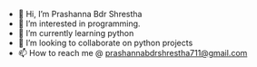 - 👋 Hi, I’m Prashanna Bdr Shrestha
- 👀 I’m interested in programming.
- 🌱 I’m currently learning python
- 💞️ I’m looking to collaborate on python projects
- 📫 How to reach me @ prashannabdrshrestha711@gmail.com
